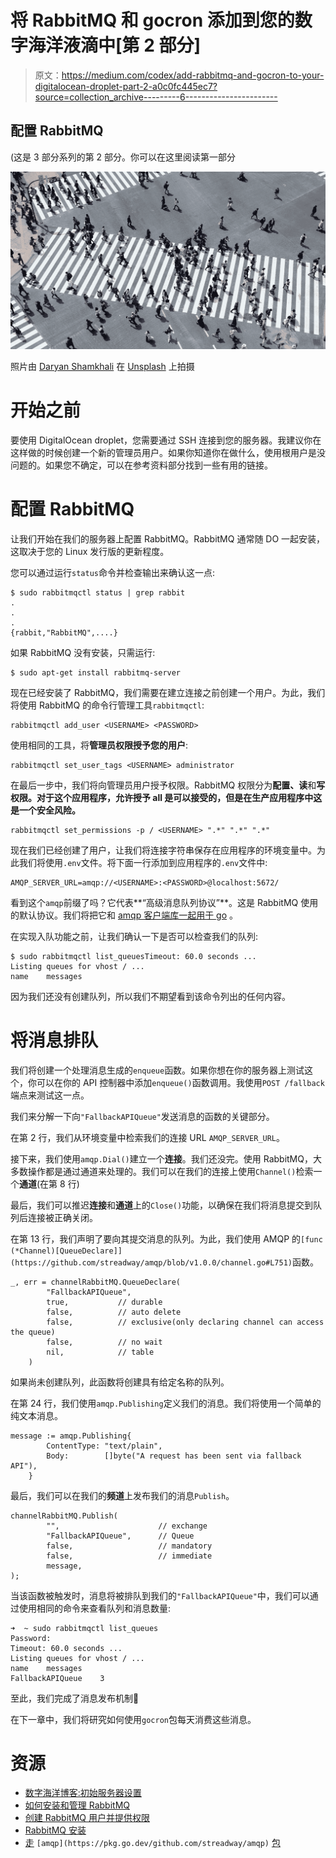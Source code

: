 # 将 RabbitMQ 和 gocron 添加到您的数字海洋液滴中[第 2 部分]

> 原文：<https://medium.com/codex/add-rabbitmq-and-gocron-to-your-digitalocean-droplet-part-2-a0c0fc445ec7?source=collection_archive---------6----------------------->

## 配置 RabbitMQ

(这是 3 部分系列的第 2 部分。你可以在这里阅读第一部分

![](img/cdc5a34eebf2e4ce337e84915619343b.png)

照片由 [Daryan Shamkhali](https://unsplash.com/@daryan?utm_source=medium&utm_medium=referral) 在 [Unsplash](https://unsplash.com?utm_source=medium&utm_medium=referral) 上拍摄

# 开始之前

要使用 DigitalOcean droplet，您需要通过 SSH 连接到您的服务器。我建议你在这样做的时候创建一个新的管理员用户。如果你知道你在做什么，使用根用户是没问题的。如果您不确定，可以在参考资料部分找到一些有用的链接。

# 配置 RabbitMQ

让我们开始在我们的服务器上配置 RabbitMQ。RabbitMQ 通常随 DO 一起安装，这取决于您的 Linux 发行版的更新程度。

您可以通过运行`status`命令并检查输出来确认这一点:

```
$ sudo rabbitmqctl status | grep rabbit
.
.
.
{rabbit,"RabbitMQ",....}
```

如果 RabbitMQ 没有安装，只需运行:

```
$ sudo apt-get install rabbitmq-server
```

现在已经安装了 RabbitMQ，我们需要在建立连接之前创建一个用户。为此，我们将使用 RabbitMQ 的命令行管理工具`rabbitmqctl`:

```
rabbitmqctl add_user <USERNAME> <PASSWORD>
```

使用相同的工具，将**管理员权限授予您的用户**:

```
rabbitmqctl set_user_tags <USERNAME> administrator
```

在最后一步中，我们将向管理员用户授予权限。RabbitMQ 权限分为**配置、读**和**写权限。对于这个应用程序，允许授予 all 是可以接受的，但是在生产应用程序中这是一个安全风险。**

```
rabbitmqctl set_permissions -p / <USERNAME> ".*" ".*" ".*"
```

现在我们已经创建了用户，让我们将连接字符串保存在应用程序的环境变量中。为此我们将使用`.env`文件。将下面一行添加到应用程序的`.env`文件中:

```
AMQP_SERVER_URL=amqp://<USERNAME>:<PASSWORD>@localhost:5672/
```

看到这个`amqp`前缀了吗？它代表**“高级消息队列协议”**。这是 RabbitMQ 使用的默认协议。我们将把它和 [amqp 客户端库一起用于 go](https://pkg.go.dev/github.com/streadway/amqp) 。

在实现入队功能之前，让我们确认一下是否可以检查我们的队列:

```
$ sudo rabbitmqctl list_queuesTimeout: 60.0 seconds ...
Listing queues for vhost / ...
name	messages
```

因为我们还没有创建队列，所以我们不期望看到该命令列出的任何内容。

# 将消息排队

我们将创建一个处理消息生成的`enqueue`函数。如果你想在你的服务器上测试这个，你可以在你的 API 控制器中添加`enqueue()`函数调用。我使用`POST /fallback`端点来测试这一点。

我们来分解一下向`"FallbackAPIQueue"`发送消息的函数的关键部分。

在第 2 行，我们从环境变量中检索我们的连接 URL `AMQP_SERVER_URL`。

接下来，我们使用`amqp.Dial()`建立一个**连接**。我们还没完。使用 RabbitMQ，大多数操作都是通过通道来处理的。我们可以在我们的连接上使用`Channel()`检索一个**通道**(在第 8 行)

最后，我们可以推迟**连接**和**通道**上的`Close()`功能，以确保在我们将消息提交到队列后连接被正确关闭。

在第 13 行，我们声明了要向其提交消息的队列。为此，我们使用 AMQP 的`[func (*Channel)[QueueDeclare]](https://github.com/streadway/amqp/blob/v1.0.0/channel.go#L751)`函数。

```
_, err = channelRabbitMQ.QueueDeclare(
		"FallbackAPIQueue",
		true,           // durable
		false,          // auto delete
		false,          // exclusive(only declaring channel can access the queue)
		false,          // no wait
		nil,            // table
	) 
```

如果尚未创建队列，此函数将创建具有给定名称的队列。

在第 24 行，我们使用`amqp.Publishing`定义我们的消息。我们将使用一个简单的纯文本消息。

```
message := amqp.Publishing{
		ContentType: "text/plain",
		Body:        []byte("A request has been sent via fallback API"),
	}
```

最后，我们可以在我们的**频道**上发布我们的消息`Publish`。

```
channelRabbitMQ.Publish(
		"",                      // exchange
		"FallbackAPIQueue",      // Queue
		false,                   // mandatory
		false,                   // immediate
		message,
);
```

当该函数被触发时，消息将被排队到我们的`"FallbackAPIQueue"`中，我们可以通过使用相同的命令来查看队列和消息数量:

```
➜  ~ sudo rabbitmqctl list_queues
Password:
Timeout: 60.0 seconds ...
Listing queues for vhost / ...
name	messages
FallbackAPIQueue	3
```

至此，我们完成了消息发布机制🚀

在下一章中，我们将研究如何使用`gocron`包每天消费这些消息。

# 资源

*   [数字海洋博客:初始服务器设置](https://www.digitalocean.com/community/tutorials/initial-server-setup-with-ubuntu-20-04)
*   [如何安装和管理 RabbitMQ](https://www.digitalocean.com/community/tutorials/how-to-install-and-manage-rabbitmq)
*   [创建 RabbitMQ 用户并提供权限](https://stackoverflow.com/questions/40436425/how-do-i-create-or-add-a-user-to-rabbitmq)
*   [RabbitMQ 安装](https://www.rabbitmq.com/install-debian.html)
*   [走](https://pkg.go.dev/github.com/streadway/amqp) `[amqp](https://pkg.go.dev/github.com/streadway/amqp)` [包](https://pkg.go.dev/github.com/streadway/amqp)